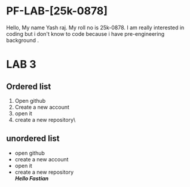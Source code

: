 # PF-LAB-[25k-0878]
Hello, My name Yash raj. My roll no is 25k-0878. I am really interested in coding but i don't know to code because i have pre-engineering background .
# LAB 3 
## Ordered list
1. Open github
2. Create a new account
3. open it
4. create a new repository\
## unordered list
* open github
* create a new account
* open it
* create a new repository\
***Hello Fastian*** 
